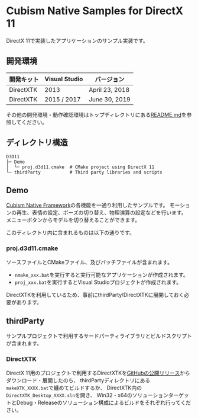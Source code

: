 ﻿# Cubism Native Samples for DirectX 11

DirectX 11で実装したアプリケーションのサンプル実装です。


## 開発環境

| 開発キット | Visual Studio | バージョン |
| --- | --- | --- |
| DirectXTK | 2013 | April 23, 2018 |
| DirectXTK | 2015 / 2017 | June 30, 2019 |

その他の開発環境・動作確認環境はトップディレクトリにある[README.md](/README.md)を参照してください。


## ディレクトリ構造

```
D3D11
├─ Demo
│  └─ proj.d3d11.cmake  # CMake project using DirectX 11
└─ thirdParty           # Third party libraries and scripts
```


## Demo

[Cubism Native Framework]の各機能を一通り利用したサンプルです。
モーションの再生、表情の設定、ポーズの切り替え、物理演算の設定などを行います。
メニューボタンからモデルを切り替えることができます。

[Cubism Native Framework]: https://github.com/Live2D/CubismNativeFramework

このディレクトリ内に含まれるものは以下の通りです。

### proj.d3d11.cmake

ソースファイルとCMakeファイル、及びバッチファイルが含まれます。

- `nmake_xxx.bat`を実行すると実行可能なアプリケーションが作成されます。
- `proj_xxx.bat`を実行するとVisual Studioプロジェクトが作成されます。

DirectXTKを利用しているため、事前にthirdParty/DirectXTKに展開しておく必要があります。


## thirdParty

サンプルプロジェクトで利用するサードパーティライブラリとビルドスクリプトが含まれます。

### DirectXTK

DirectX 11用のプロジェクトで利用するDirectXTKを[GitHubの公開リリース]からダウンロード・展開したのち、
thirdPartyディレクトリにある`makeXTK_XXXX.bat`で纏めてビルドするか、
DirectXTK内の`DirectXTK_Desktop_XXXX.sln`を開き、
Win32・x64のソリューションターゲットとDebug・Releaseのソリューション構成によるビルドをそれぞれ行ってください。

[GitHubの公開リリース]: https://github.com/microsoft/DirectXTK/releases

